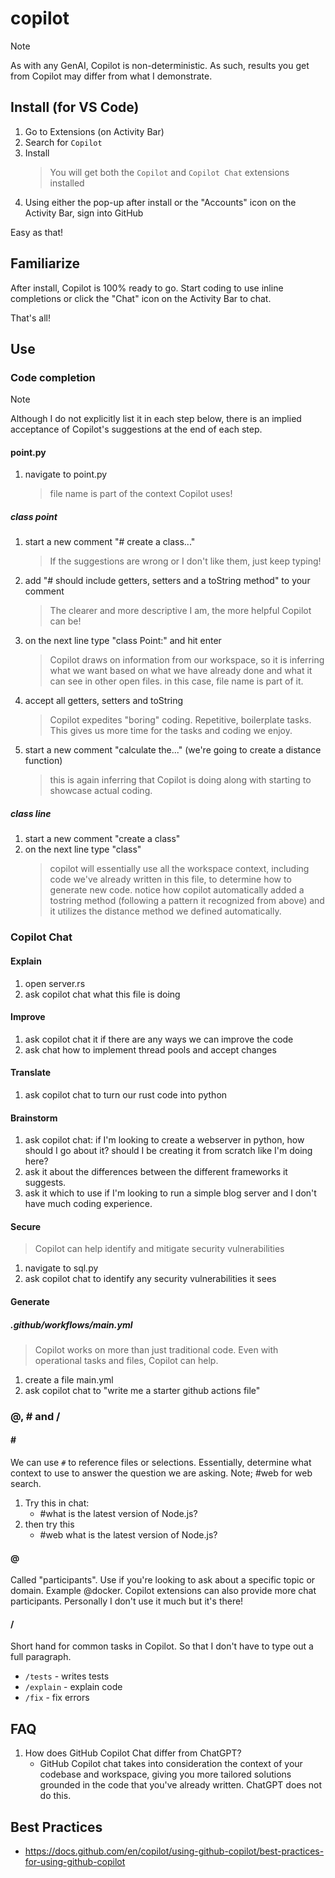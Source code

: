 # copilot

> [!NOTE]
> As with any GenAI, Copilot is non-deterministic. As such, results you get from Copilot may differ from what I demonstrate.

## Install (for VS Code)
1. Go to Extensions (on Activity Bar)
1. Search for `Copilot`
1. Install
    > You will get both the `Copilot` and `Copilot Chat` extensions installed
1. Using either the pop-up after install or the "Accounts" icon on the Activity Bar, sign into GitHub

Easy as that!

## Familiarize
After install, Copilot is 100% ready to go. Start coding to use inline completions or click the "Chat" icon on the Activity Bar to chat.

That's all!

## Use
### Code completion <!-- 5 min -->
<!--
Hit on:
- context (file name, existing code, etc.)
  - maybe mention what is used as context and what is not
- how to accept suggestions (tab)
- how to flip through suggestions
- encourages commenting
- show generating boiler plate
  - getters and setters etc.

Not sure if I should hit on:
- writing unit tests
-->
> [!NOTE]
> Although I do not explicitly list it in each step below, there is an implied acceptance of Copilot's suggestions at the end of each step.


#### point.py
1. navigate to point.py
    > file name is part of the context Copilot uses!

##### class point
1. start a new comment "# create a class..."
    > If the suggestions are wrong or I don't like them, just keep typing!
1. add "# should include getters, setters and a toString method" to your comment
    > The clearer and more descriptive I am, the more helpful Copilot can be!
1. on the next line type "class Point:" and hit enter
    > Copilot draws on information from our workspace, so it is inferring what we want based on what we have already done and what it can see in other open files. in this case, file name is part of it.
1. accept all getters, setters and toString
    > Copilot expedites "boring" coding. Repetitive, boilerplate tasks. This gives us more time for the tasks and coding we enjoy.
1. start a new comment "calculate the..." (we're going to create a distance function)
    > this is again inferring that Copilot is doing along with starting to showcase actual coding.

##### class line
1. start a new comment "create a class"
1. on the next line type "class"
    > copilot will essentially use all the workspace context, including code we've already written in this file, to determine how to generate new code. notice how copilot automatically added a tostring method (following a pattern it recognized from above) and it utilizes the distance method we defined automatically.

<!-- ##### from direction to development
1. write a new comment "unit test function to verify line.length == point.distance"
1. hit enter and press tab -->

### Copilot Chat <!-- 10 min -->
#### Explain
1. open server.rs
1. ask copilot chat what this file is doing <!-- maybe show #file:server.rs here and show just highlighting and open windows -->
#### Improve
1. ask copilot chat it if there are any ways we can improve the code <!-- maybe talk here about how being specific in our prompt will help give more accurate, reliable answers. the less vague our ask, the better --> <!-- ex. how could I improve this file? I want to make this code run as efficiently as possible and I want to follow best practices -->
1. ask chat how to implement thread pools and accept changes <!-- this is a good time to show the full overwrite, vs copy paste -->

#### Translate
1. ask copilot chat to turn our rust code into python

#### Brainstorm
1. ask copilot chat: if I'm looking to create a webserver in python, how should I go about it? should I be creating it from scratch like I'm doing here?
1. ask it about the differences between the different frameworks it suggests.
1. ask it which to use if I'm looking to run a simple blog server and I don't have much coding experience.

#### Secure
> Copilot can help identify and mitigate security vulnerabilities
1. navigate to sql.py
1. ask copilot chat to identify any security vulnerabilities it sees

#### Generate
##### .github/workflows/main.yml
> Copilot works on more than just traditional code. Even with operational tasks and files, Copilot can help.

1. create a file main.yml
1. ask copilot chat to "write me a starter github actions file"


### @, # and / <!-- 5 min -->

#### \#
We can use `#` to reference files or selections. Essentially, determine what context to use to answer the question we are asking. Note; #web for web search.

1. Try this in chat: 
    - #what is the latest version of Node.js?
1. then try this
    - #web what is the latest version of Node.js?

#### @
Called "participants". Use if you're looking to ask about a specific topic or domain. Example @docker. Copilot extensions can also provide more chat participants. Personally I don't use it much but it's there!

#### /
Short hand for common tasks in Copilot. So that I don't have to type out a full paragraph.
- `/tests` - writes tests
- `/explain` - explain code
- `/fix` - fix errors

## FAQ
1. How does GitHub Copilot Chat differ from ChatGPT?
    - GitHub Copilot chat takes into consideration the context of your codebase and workspace, giving you more tailored solutions grounded in the code that you've already written. ChatGPT does not do this.

## Best Practices
- https://docs.github.com/en/copilot/using-github-copilot/best-practices-for-using-github-copilot